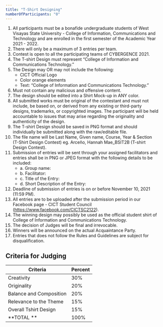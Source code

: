 ```yaml
---
title: "T-Shirt Designing"
numberOfParticipants: "0"
---
```


1. All participants must be a bonafide undergraduate students of West Visayas State University - College of Information, Communications and Technology and are enrolled in the first semester of the Academic Year 2021 - 2022.
2. There will only be a maximum of 3 entries per team.
3. Contest is open to all the participating teams of CYBERGENCE 2021.
4. The T-shirt Design must represent “College of Information and Communications Technology.”
5. The Design may OR may not include the following:
   - CICT Official Logo
   - Color orange elements
   - Text: “College of Information and Communications Technology.”
6. Must not contain any malicious and offensive content.
7. The design should be edited into a Shirt Mock-up in ANY color.
8. All submitted works must be original of the contestant and must not include, be based on, or derived from any existing or third-party designs, trademarks, or copyrighted images. The participant will be held accountable to issues that may arise regarding the originality and authenticity of the design.
9. The T-shirt Design should be saved in PNG format and should individually be submitted along with the raw/editable file.
10. The file name will be Last Name, Given name, Course, Year & Section (T-Shirt Design Contest)
    eg. Arceño, Hannah Mae_BSIT2B (T-shirt Design Contest).
11. Submission of entries will be sent through your assigned facilitators and entries shall be in PNG or JPEG format with the following details to be included:
    - a. Group name:
    - b. Facilitator:
    - c. Title of the Entry:
    - d. Short Description of the Entry:
12. Deadline of submission of entries is on or before November 10, 2021 (11:59 PM).
13. All entries are to be uploaded after the submission period in our Facebook page - CICT Student Council (https://www.facebook.com/CICTSC2122).
14. The winning design may possibly be used as the official student shirt of College of Information and Communications Technology.
15. The decision of Judges will be final and irrevocable.
16. Winners will be announced on the actual Acquaintance Party.
17. Entries that does not follow the Rules and Guidelines are subject for disqualification.

## Criteria for Judging

| Criteria                | Percent |
| ----------------------- | ------- |
| Creativity              | 30%     |
| Originality             | 20%     |
| Balance and Composition | 20%     |
| Relevance to the Theme  | 15%     |
| Overall Tshirt Design   | 15%     |
| **TOTAL **              | 100%    |
